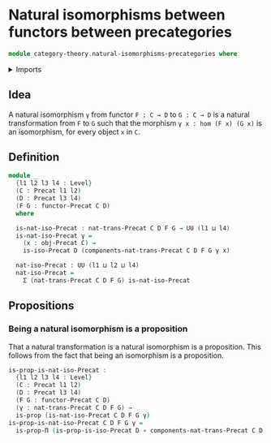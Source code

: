 # Natural isomorphisms between functors between precategories

```agda
module category-theory.natural-isomorphisms-precategories where
```

<details><summary>Imports</summary>

```agda
open import category-theory.functors-precategories
open import category-theory.isomorphisms-precategories
open import category-theory.natural-transformations-precategories
open import category-theory.precategories

open import foundation.dependent-pair-types
open import foundation.functions
open import foundation.propositions
open import foundation.universe-levels
```

</details>

## Idea

A natural isomorphism `γ` from functor `F : C → D` to `G : C → D` is a natural
transformation from `F` to `G` such that the morphism `γ x : hom (F x) (G x)` is
an isomorphism, for every object `x` in `C`.

## Definition

```agda
module _
  {l1 l2 l3 l4 : Level}
  (C : Precat l1 l2)
  (D : Precat l3 l4)
  (F G : functor-Precat C D)
  where

  is-nat-iso-Precat : nat-trans-Precat C D F G → UU (l1 ⊔ l4)
  is-nat-iso-Precat γ =
    (x : obj-Precat C) →
    is-iso-Precat D (components-nat-trans-Precat C D F G γ x)

  nat-iso-Precat : UU (l1 ⊔ l2 ⊔ l4)
  nat-iso-Precat =
    Σ (nat-trans-Precat C D F G) is-nat-iso-Precat
```

## Propositions

### Being a natural isomorphism is a proposition

That a natural transformation is a natural isomorphism is a proposition. This
follows from the fact that being an isomorphism is a proposition.

```agda
is-prop-is-nat-iso-Precat :
  {l1 l2 l3 l4 : Level}
  (C : Precat l1 l2)
  (D : Precat l3 l4)
  (F G : functor-Precat C D)
  (γ : nat-trans-Precat C D F G) →
  is-prop (is-nat-iso-Precat C D F G γ)
is-prop-is-nat-iso-Precat C D F G γ =
  is-prop-Π (is-prop-is-iso-Precat D ∘ components-nat-trans-Precat C D F G γ)
```
